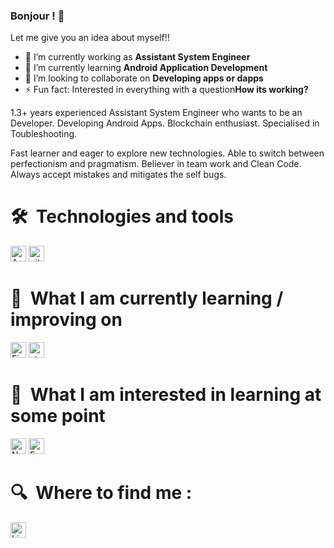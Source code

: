 ### Bonjour ! 🥖

Let me give you an idea about myself!!

- 🔭 I’m currently working as **Assistant System Engineer**
- 🌱 I’m currently learning **Android Application Development**
- 👯 I’m looking to collaborate on **Developing apps or dapps**
- ⚡ Fun fact: Interested in everything with a question**How its working?**

1.3+ years experienced Assistant System Engineer who wants to be an Developer. Developing Android Apps.  Blockchain enthusiast. Specialised in Toubleshooting.

Fast learner and eager to explore new technologies. Able to switch between perfectionism and pragmatism. Believer in team work and Clean Code. Always accept mistakes and mitigates the self bugs.

# 🛠  Technologies and tools

<img src="https://img.shields.io/badge/Android-282C34?logo=android&logoColor=3DDC84" alt="Android logo" title="Android" height="25" />
<img src="https://img.shields.io/badge/git-282C34?logo=git&logoColor=F05032" alt="git logo" title="git" height="25" />

# 📖  What I am currently learning / improving on

<img src="https://img.shields.io/badge/Firebase-282C34?logo=firebase&logoColor=FFCA28" alt="Firebase logo" title="Firebase" height="25" />
<img src="https://img.shields.io/static/v1?label=&message=styled-components&color=282C34&logo=styled-components&logoColor=DB7093" alt="styled-components logo" title="styled-components" height="25" />

# 👾  What I am interested in learning at some point

<img src="https://img.shields.io/badge/Next.js-282C34?logo=next.js&logoColor=FFFFFF" alt="Next.js logo" title="Next.js" height="25" />
<img src="https://img.shields.io/badge/Express-282C34?logo=express&logoColor=FFFFFF" alt="Express.js logo" title="Express.js" height="25" />

# 🔍  Where to find me :

[<img src="https://img.shields.io/badge/LinkedIn-282C34?logo=linkedin&logoColor=0077B5" alt="LinkedIn logo" title="LinkedIn" height="25" />](https://www.linkedin.com/in/samal-a-613451171)

